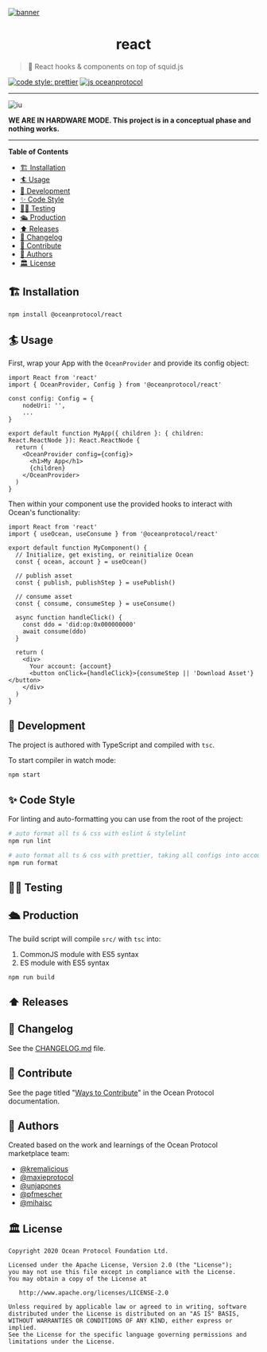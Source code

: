 [![banner](https://raw.githubusercontent.com/oceanprotocol/art/master/github/repo-banner%402x.png)](https://oceanprotocol.com)

<h1 align="center">react</h1>

> 🎣 React hooks & components on top of squid.js

[![code style: prettier](https://img.shields.io/badge/code_style-prettier-7b1173.svg?style=flat-square)](https://github.com/prettier/prettier)
[![js oceanprotocol](https://img.shields.io/badge/js-oceanprotocol-7b1173.svg)](https://github.com/oceanprotocol/eslint-config-oceanprotocol)

---
![iu](https://user-images.githubusercontent.com/90316/80356686-1650c080-887a-11ea-854e-bdc2bbdb0c20.jpeg)

**WE ARE IN HARDWARE MODE. This project is in a conceptual phase and nothing works.**

---


**Table of Contents**

- [🏗 Installation](#-installation)
- [🏄 Usage](#-usage)
- [🦑 Development](#-development)
- [✨ Code Style](#-code-style)
- [👩‍🔬 Testing](#-testing)
- [🛳 Production](#-production)
- [⬆️ Releases](#️-releases)
- [📜 Changelog](#-changelog)
- [🎁 Contribute](#-contribute)
- [🧜 Authors](#-authors)
- [🏛 License](#-license)

## 🏗 Installation

```bash
npm install @oceanprotocol/react
```

## 🏄 Usage

First, wrap your App with the `OceanProvider` and provide its config object:

```tsx
import React from 'react'
import { OceanProvider, Config } from '@oceanprotocol/react'

const config: Config = {
    nodeUri: '',
    ...
}

export default function MyApp({ children }: { children: React.ReactNode }): React.ReactNode {
  return (
    <OceanProvider config={config}>
      <h1>My App</h1>
      {children}
    </OceanProvider>
  )
}
```

Then within your component use the provided hooks to interact with Ocean's functionality:

```tsx
import React from 'react'
import { useOcean, useConsume } from '@oceanprotocol/react'

export default function MyComponent() {
  // Initialize, get existing, or reinitialize Ocean
  const { ocean, account } = useOcean()

  // publish asset
  const { publish, publishStep } = usePublish()

  // consume asset
  const { consume, consumeStep } = useConsume()

  async function handleClick() {
    const ddo = 'did:op:0x000000000'
    await consume(ddo)
  }

  return (
    <div>
      Your account: {account}
      <button onClick={handleClick}>{consumeStep || 'Download Asset'}</button>
    </div>
  )
}
```

## 🦑 Development

The project is authored with TypeScript and compiled with `tsc`.

To start compiler in watch mode:

```bash
npm start
```

## ✨ Code Style

For linting and auto-formatting you can use from the root of the project:

```bash
# auto format all ts & css with eslint & stylelint
npm run lint

# auto format all ts & css with prettier, taking all configs into account
npm run format
```

## 👩‍🔬 Testing

## 🛳 Production

The build script will compile `src/` with `tsc` into:

1. CommonJS module with ES5 syntax
2. ES module with ES5 syntax

```bash
npm run build
```

## ⬆️ Releases

## 📜 Changelog

See the [CHANGELOG.md](./CHANGELOG.md) file.

## 🎁 Contribute

See the page titled "[Ways to Contribute](https://docs.oceanprotocol.com/concepts/contributing/)" in the Ocean Protocol documentation.

## 🧜 Authors

Created based on the work and learnings of the Ocean Protocol marketplace team:

- [@kremalicious](https://github.com/kremalicious)
- [@maxieprotocol](https://github.com/maxieprotocol)
- [@unjapones](https://github.com/unjapones)
- [@pfmescher](https://github.com/pfmescher)
- [@mihaisc](https://github.com/mihaisc)

## 🏛 License

```text
Copyright 2020 Ocean Protocol Foundation Ltd.

Licensed under the Apache License, Version 2.0 (the "License");
you may not use this file except in compliance with the License.
You may obtain a copy of the License at

   http://www.apache.org/licenses/LICENSE-2.0

Unless required by applicable law or agreed to in writing, software
distributed under the License is distributed on an "AS IS" BASIS,
WITHOUT WARRANTIES OR CONDITIONS OF ANY KIND, either express or implied.
See the License for the specific language governing permissions and
limitations under the License.
```
